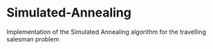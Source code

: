# Simulated-Annealing
Implementation of the Simulated Annealing algorithm for the travelling salesman problem
